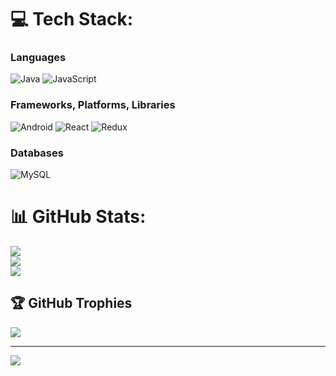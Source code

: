 
# 💻 Tech Stack:

### Languages
![Java](https://img.shields.io/badge/java-%23ED8B00.svg?style=for-the-badge&logo=java&logoColor=white) 
![JavaScript](https://img.shields.io/badge/javascript-%23323330.svg?style=for-the-badge&logo=javascript&logoColor=%23F7DF1E)

### Frameworks, Platforms, Libraries
![Android](https://img.shields.io/badge/Android-3DDC84?style=for-the-badge&logo=android&logoColor=white)
![React](https://img.shields.io/badge/react-%2320232a.svg?style=for-the-badge&logo=react&logoColor=%2361DAFB) 
![Redux](https://img.shields.io/badge/redux-%23593d88.svg?style=for-the-badge&logo=redux&logoColor=white)

### Databases
![MySQL](https://img.shields.io/badge/mysql-%2300f.svg?style=for-the-badge&logo=mysql&logoColor=white) 

# 📊 GitHub Stats:
![](https://github-readme-stats.vercel.app/api?username=MajidHosseinzadeh&theme=dark&hide_border=false&include_all_commits=true&count_private=true)<br/>
![](https://github-readme-streak-stats.herokuapp.com/?user=MajidHosseinzadeh&theme=dark&hide_border=false)<br/>
![](https://github-readme-stats.vercel.app/api/top-langs/?username=MajidHosseinzadeh&theme=dark&hide_border=false&include_all_commits=true&count_private=true&layout=compact)



## 🏆 GitHub Trophies
![](https://github-profile-trophy.vercel.app/?username=MajidHosseinzadeh&theme=radical&no-frame=false&no-bg=true&margin-w=4)

---
[![](https://visitcount.itsvg.in/api?id=MajidHosseinzadeh&icon=0&color=1)](https://visitcount.itsvg.in)

